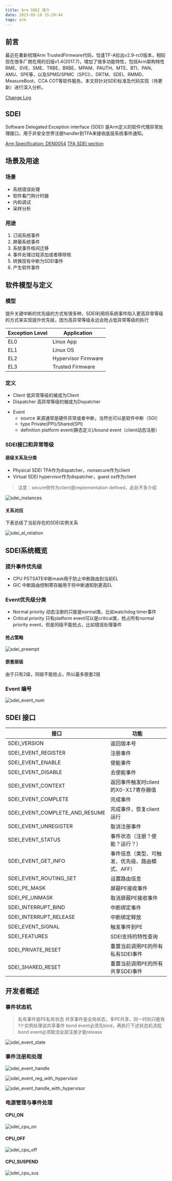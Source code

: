 ```yaml
---
title: Arm SDEI 简介
date: 2023-05-18 15:20:44
tags: arm
---
```


## 前言
最近在重新梳理Arm TrustedFirmware代码，恰逢TF-A拉出v2.9-rc0版本，相较现在很多厂商在用的旧版v1.4(2017.7)，增加了很多功能特性，包括Arm架构特性RME、SVE、SME、TRBE、BRBE、MPAM、PAUTH、MTE、BTI、PAN、AMU、SPE等，以及SPMD/SPMC（SPCI）、DRTM、SDEI、RMMD、MeasureBoot、CCA COT等软件服务。本文将针对SDEI标准及代码实现（待更新）进行深入分析。

[Change Log](https://trustedfirmware-a.readthedocs.io/en/latest/change-log.html)

## SDEI
Software Delegated Exception interface (SDEI) 是Arm定义的软件代理异常处理接口，用于非安全世界注册handler到TFA来接收底层系统事件通知。

[Arm Specification: DEN0054](https://developer.arm.com/documentation/den0054/c/?lang=en)
[TFA SDEI section](https://trustedfirmware-a.readthedocs.io/en/latest/components/sdei.html)

## 场景及用途

### 场景

- 系统错误处理
- 软件看门狗计时器
- 内和调试
- 采样分析

### 用途

1. 订阅系统事件
2. 屏蔽系统事件
3. 系统事件核间迁移
4. 事件处理过程添加或者移除核
5. 转换现有中断为SDEI事件
6. 产生软件事件

## 软件模型与定义

### 模型

提升关键中断的优先级的方式有很多种，SDEI利用将系统事件陷入更高异常等级的方式来实现提升优先级，因为高异常等级永远会抢占低异常等级的执行

| Exception Level | Application         |
|-----------------|---------------------|
| EL0             | Linux App           |
| EL1             | Linux OS            |
| EL2             | Hypervisor Firmware |
| EL3             | Trusted Firmware    |


### 定义

- Client
  低异常等级的被成为Client
- Dispatcher
  高异常等级的被成为Dispatcher

* Event
  -  source        来源通常是硬件异常或者中断，当然也可以是软件中断（SGI）
  -  type          Private(PPI)/Shared(SPI)
  -  definition    platform event(静态定义)/bound event（client动态注册）

### SDEI接口和异常等级

#### 层级关系及分类

- Physical SDEI  TFA作为dispatcher，nonsecure作为client
- Virtual SDEI   hypervisor作为dispatcher，guest os作为client

> 注意：secure侧作为client是implementation defined，此处不多介绍

![sdei_instances](/images/sdei_instances.png "sdei_instances")


#### 关系对应

下表总结了当前存在的SDEI实例关系

![sdei_el_relation](/images/sdei_el_relation.png "sdei_el_relation")

## SDEI系统概览

### 提升事件优先级

- CPU PSTSATE中断mask用于防止中断路由到当前EL
- GIC 中断路由控制寄存器用于将中断通知到更高EL

### Event优先级分类

- Normal priority    动态注册的只能是normal类，比如watchdog timer事件
- Critical priority  只有platform event可以是critical类，抢占所有normal priority event，但是同级不能抢占，比如错误处理事件

#### 抢占策略

![sdei_preempt](/images/sdei_preempt.png "sdei_preempt")

#### 嵌套层级

由于只有2级，同级不能抢占，所以最多嵌套2层

### Event 编号

![sdei_event_num](/images/sdei_event_num.png "sdei_event_num")

## SDEI 接口

| 接口                             | 功能                        |
|--------------------------------|---------------------------|
| SDEI_VERSION                   | 返回版本号                     |
| SDEI_EVENT_REGISTER            | 注册事件                      |
| SDEI_EVENT_ENABLE              | 使能事件                      |
| SDEI_EVENT_DISABLE             | 去使能事件                     |
| SDEI_EVENT_CONTEXT             | 返回事件触发时client的X0-X17寄存器值  |
| SDEI_EVENT_COMPLETE            | 完成事件                      |
| SDEI_EVENT_COMPLETE_AND_RESUME | 完成事件，恢复client运行           |
| SDEI_EVENT_UNREGISTER          | 取消注册事件                    |
| SDEI_EVENT_STATUS              | 事件状态（注册？使能？运行？）           |
| SDEI_EVENT_GET_INFO            | 事件信息（类型、可触发、优先级、路由模式、AFF） |
| SDEI_EVENT_ROUTING_SET         | 设置路由信息                    |
| SDEI_PE_MASK                   | 屏蔽PE接收事件                  |
| SDEI_PE_UNMASK                 | 取消屏蔽PE接收事件                |
| SDEI_INTERRUPT_BIND            | 中断绑定事件                    |
| SDEI_INTERRUPT_RELEASE         | 中断绑定释放                    |
| SDEI_EVENT_SIGNAL              | 触发事件到PE                   |
| SDEI_FEATURES                  | SDEI支持的特性查询               |
| SDEI_PRIVATE_RESET             | 重置当前调用PE的所有私有SDEI事件       |
| SDEI_SHARED_RESET              | 重置当前调用PE的所有共享SDEI事件       |

## 开发者概述

### 事件状态机

> 私有事件是PE私有状态
> 共享事件是全局状态，多PE共享，同一时刻只能有1个实例处理该共享事件
> bond event必须先bind，再执行下述状态机流程
> bond event必须取消全部注册才能release

![sdei_event_state](/images/sdei_event_state.png "sdei_event_state")

### 事件注册和处理

![sdei_event_handle](/images/sdei_event_handle.png "sdei_event_handle")

![sdei_event_reg_with_hypervisor](/images/sdei_event_reg_with_hypervisor.png "sdei_event_reg_with_hypervisor")

![sdei_event_handle_with_hypervisor](/images/sdei_event_handle_with_hypervisor.png "sdei_event_handle_with_hypervisor")

### 电源管理与事件处理

#### CPU_ON

![sdei_cpu_on](/images/sdei_cpu_on.png "sdei_cpu_on")

#### CPU_OFF

![sdei_cpu_off](/images/sdei_cpu_off.png "sdei_cpu_off")

#### CPU_SUSPEND

![sdei_cpu_sus](/images/sdei_cpu_sus.png "sdei_cpu_sus")
